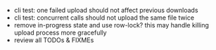 * cli test: one failed upload should not affect previous downloads
* cli test: concurrent calls should not upload the same file twice
* remove in-progress state and use row-lock?  this may handle killing upload process more gracefully
* review all TODOs & FIXMEs
